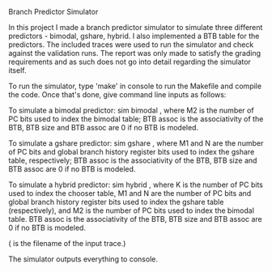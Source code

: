 Branch Predictor Simulator

In this project I made a branch predictor simulator to simulate three different predictors - bimodal, gshare, hybrid. I also implemented a BTB table for the predictors. The included traces were used to run the simulator and check against the validation runs. The report was only made to satisfy the grading requirements and as such does not go into detail regarding the simulator itself.

To run the simulator, type 'make' in console to run the Makefile and compile the code. Once that's done, give command line inputs as follows:

To simulate a bimodal predictor: sim bimodal <M2> <BTB size> <BTB assoc>
<tracefile>, where M2 is the number of PC bits used to index the bimodal table; BTB assoc
is the associativity of the BTB, BTB size and BTB assoc are 0 if no BTB is modeled.

To simulate a gshare predictor: sim gshare <M1> <N> <BTB size> <BTB assoc>
<tracefile>, where M1 and N are the number of PC bits and global branch history register
bits used to index the gshare table, respectively; BTB assoc is the associativity of the BTB, BTB
size and BTB assoc are 0 if no BTB is modeled.

To simulate a hybrid predictor: sim hybrid <K> <M1> <N> <M2> <BTB size>
<BTB assoc> <tracefile>, where K is the number of PC bits used to index the chooser
table, M1 and N are the number of PC bits and global branch history register bits used to index
the gshare table (respectively), and M2 is the number of PC bits used to index the bimodal table.
BTB assoc is the associativity of the BTB, BTB size and BTB assoc are 0 if no BTB is modeled.

(<tracefile> is the filename of the input trace.) 

The simulator outputs everything to console.